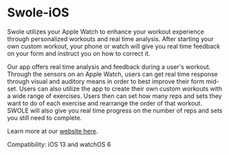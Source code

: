 # Swole-iOS

Swole utilizes your Apple Watch to enhance your workout experience through personalized workouts and real time analysis. After starting your own custom workout, your phone or watch will give you real time feedback on your form and instruct you on how to correct it.

Our app offers real time analysis and feedback during a user's workout. Through the sensors on an Apple Watch, users can get real time response through visual and auditory means in order to best improve their form mid-set. Users can also utilize the app to create their own custom workouts with a wide range of exercises. Users then can set how many reps and sets they want to do of each exercise and rearrange the order of that workout. SWOLE will also give you real time progress on the number of reps and sets you still need to complete.

Learn more at our [website here](https://swoleapp.github.io).

Compatibility: iOS 13 and watchOS 6

